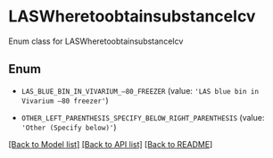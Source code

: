# LASWheretoobtainsubstanceIcv

Enum class for LASWheretoobtainsubstanceIcv

## Enum

* `LAS_BLUE_BIN_IN_VIVARIUM_–80_FREEZER` (value: `'LAS blue bin in Vivarium –80 freezer'`)

* `OTHER_LEFT_PARENTHESIS_SPECIFY_BELOW_RIGHT_PARENTHESIS` (value: `'Other (Specify below)'`)

[[Back to Model list]](../README.md#documentation-for-models) [[Back to API list]](../README.md#documentation-for-api-endpoints) [[Back to README]](../README.md)


